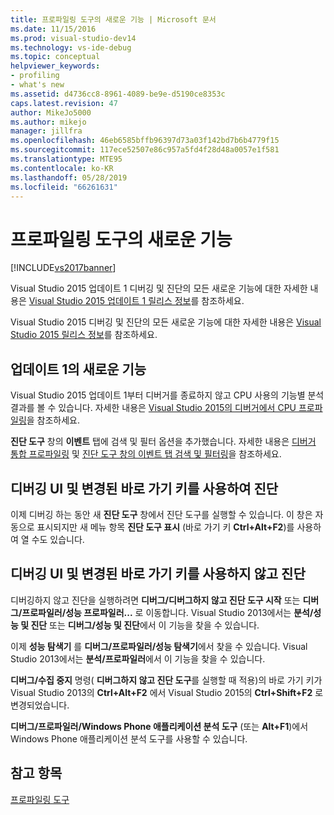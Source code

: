 ```yaml
---
title: 프로파일링 도구의 새로운 기능 | Microsoft 문서
ms.date: 11/15/2016
ms.prod: visual-studio-dev14
ms.technology: vs-ide-debug
ms.topic: conceptual
helpviewer_keywords:
- profiling
- what's new
ms.assetid: d4736cc8-8961-4089-be9e-d5190ce8353c
caps.latest.revision: 47
author: MikeJo5000
ms.author: mikejo
manager: jillfra
ms.openlocfilehash: 46eb6585bffb96397d73a03f142bd7b6b4779f15
ms.sourcegitcommit: 117ece52507e86c957a5fd4f28d48a0057e1f581
ms.translationtype: MTE95
ms.contentlocale: ko-KR
ms.lasthandoff: 05/28/2019
ms.locfileid: "66261631"
---
```

# <a name="what39s-new-in-profiling-tools"></a>프로파일링 도구의 새로운 기능
[!INCLUDE[vs2017banner](../includes/vs2017banner.md)]

Visual Studio 2015 업데이트 1 디버깅 및 진단의 모든 새로운 기능에 대한 자세한 내용은 [Visual Studio 2015 업데이트 1 릴리스 정보](https://www.visualstudio.com/news/vs2015-update1-vs#debug)를 참조하세요.  
  
 Visual Studio 2015 디버깅 및 진단의 모든 새로운 기능에 대한 자세한 내용은 [Visual Studio 2015 릴리스 정보](https://www.visualstudio.com/news/vs2015-vs#Debug)를 참조하세요.  
  
## <a name="whats-new-in-update-1"></a>업데이트 1의 새로운 기능  
 Visual Studio 2015 업데이트 1부터 디버거를 종료하지 않고 CPU 사용의 기능별 분석 결과를 볼 수 있습니다. 자세한 내용은 [Visual Studio 2015의 디버거에서 CPU 프로파일링](http://blogs.msdn.com/b/visualstudioalm/archive/2015/10/29/profile-your-cpu-in-the-debugger-in-visual-studio-2015.aspx)을 참조하세요.  
  
 **진단 도구** 창의 **이벤트** 탭에 검색 및 필터 옵션을 추가했습니다. 자세한 내용은 [디버거 통합 프로파일링](/visualstudio/profiling/running-profiling-tools-with-or-without-the-debugger) 및 [진단 도구 창의 이벤트 탭 검색 및 필터링](http://blogs.msdn.com/b/visualstudioalm/archive/2015/11/12/searching-and-filtering-the-events-tab-of-the-diagnostic-tools-window.aspx)을 참조하세요.  
  
## <a name="diagnostics-with-debugging-ui-and-hotkey-changes"></a>디버깅 UI 및 변경된 바로 가기 키를 사용하여 진단  
 이제 디버깅 하는 동안 새 **진단 도구** 창에서 진단 도구를 실행할 수 있습니다. 이 창은 자동으로 표시되지만 새 메뉴 항목 **진단 도구 표시** (바로 가기 키 **Ctrl+Alt+F2**)를 사용하여 열 수도 있습니다.  
  
## <a name="diagnostics-without-debugging-ui-and-hotkey-changes"></a>디버깅 UI 및 변경된 바로 가기 키를 사용하지 않고 진단  
 디버깅하지 않고 진단을 실행하려면 **디버그/디버그하지 않고 진단 도구 시작** 또는 **디버그/프로파일러/성능 프로파일러...** 로 이동합니다. Visual Studio 2013에서는 **분석/성능 및 진단** 또는 **디버그/성능 및 진단**에서 이 기능을 찾을 수 있습니다.  
  
 이제 **성능 탐색기** 를 **디버그/프로파일러/성능 탐색기**에서 찾을 수 있습니다. Visual Studio 2013에서는 **분석/프로파일러**에서 이 기능을 찾을 수 있습니다.  
  
 **디버그/수집 중지** 명령( **디버그하지 않고 진단 도구**를 실행할 때 적용)의 바로 가기 키가 Visual Studio 2013의 **Ctrl+Alt+F2** 에서 Visual Studio 2015의 **Ctrl+Shift+F2** 로 변경되었습니다.  
  
 **디버그/프로파일러/Windows Phone 애플리케이션 분석 도구** (또는 **Alt+F1**)에서 Windows Phone 애플리케이션 분석 도구를 사용할 수 있습니다.  
  
## <a name="see-also"></a>참고 항목  
 [프로파일링 도구](../profiling/profiling-tools.md)
